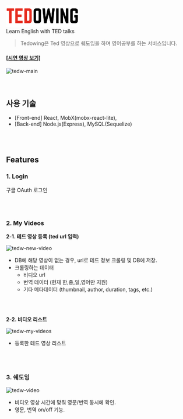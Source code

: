 <p>
  <img width="200" src="./front/public/images/logo_black.png">
  <br/>
  Learn English with TED talks
</p>

> Tedowing은 Ted 영상으로 쉐도잉을 하며 영어공부를 하는 서비스입니다.

<h4>
  <a href="https://vimeo.com/423093700" target="_blank">[시연 영상 보기]</a>
</h4>

![tedw-main](https://user-images.githubusercontent.com/11307469/83143884-95613f00-a12d-11ea-9806-286cb1387340.jpg)
<br/>
<br/>
<br/>
## 사용 기술
- [Front-end] React, MobX(mobx-react-lite), 
- [Back-end] Node.js(Express), MySQL(Sequelize)
<br/>
<br/>

## Features

### 1. Login
구글 OAuth 로그인

<br/>
<br/>

### 2. My Videos
**2-1. 테드 영상 등록 (ted url 입력)**

<img width="640" alt="tedw-new-video" src="https://user-images.githubusercontent.com/11307469/83146978-00ad1000-a132-11ea-8394-5c8d0f2da929.png">

- DB에 해당 영상이 없는 경우, url로 테드 정보 크롤링 및 DB에 저장.
- 크롤링하는 데이터
  - 비디오 url
  - 번역 데이터 (현재 한,중,일,영어만 지원)
  - 기타 메타데이터 (thumbnail, author, duration, tags, etc.)

<br/>
<br/>

**2-2. 비디오 리스트**

<img width="640" alt="tedw-my-videos" src="https://user-images.githubusercontent.com/11307469/83146644-985e2e80-a131-11ea-91dd-4f4f1b3ab52d.jpg">

- 등록한 테드 영상 리스트

<br/>
<br/>

### 3. 쉐도잉
<img alt="tedw-video" src="https://user-images.githubusercontent.com/11307469/83150235-fee54b80-a135-11ea-919b-b9978916fa1c.gif">

- 비디오 영상 시간에 맞춰 영문/번역 동시에 확인.
- 영문, 번역 on/off 기능.
